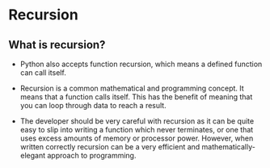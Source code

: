# Recursion

## What is recursion? 

- Python also accepts function recursion, which means a defined function can call itself.

- Recursion is a common mathematical and programming concept. It means that a function calls itself. This has the benefit of meaning that you can loop through data to reach a result.

- The developer should be very careful with recursion as it can be quite easy to slip into writing a function which never terminates, or one that uses excess amounts of memory or processor power. However, when written correctly recursion can be a very efficient and mathematically-elegant approach to programming.